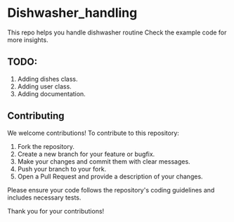 # Dishwasher_handling
This repo helps you handle dishwasher routine
Check the example code for more insights.
## TODO:
1. Adding dishes class.
2. Adding user class.
3. Adding documentation.

## Contributing

We welcome contributions! To contribute to this repository:

1. Fork the repository.
2. Create a new branch for your feature or bugfix.
3. Make your changes and commit them with clear messages.
4. Push your branch to your fork.
5. Open a Pull Request and provide a description of your changes.

Please ensure your code follows the repository's coding guidelines and includes necessary tests.

Thank you for your contributions!
